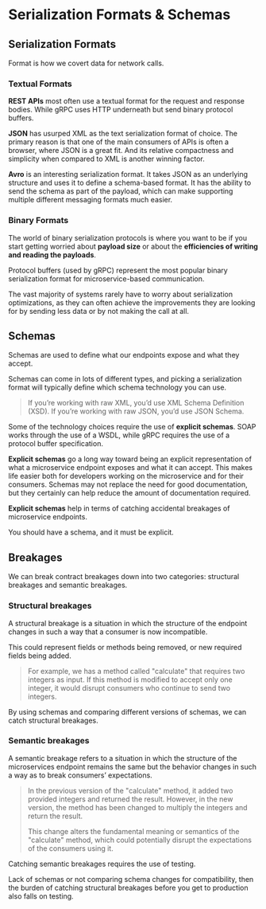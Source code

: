 # Serialization Formats & Schemas

## Serialization Formats

Format is how we covert data for network calls.

### Textual Formats

**REST APIs** most often use a textual format for the request and response bodies. While gRPC uses HTTP underneath but send binary protocol buffers.

**JSON** has usurped XML as the text serialization format of choice. The primary reason is that one of the main consumers of APIs is often a browser, where JSON is a great fit. And its relative compactness and simplicity when compared to XML is another winning factor.

**Avro** is an interesting serialization format. It takes JSON as an underlying structure and uses it to define a schema-based format. It has the ability to send the schema as part of the payload, which can make supporting multiple different messaging formats much easier.


### Binary Formats

The world of binary serialization protocols is where you want to be if you start getting worried about **payload size** or about the **efficiencies of writing and reading the payloads**.

Protocol buffers (used by gRPC) represent the most popular binary serialization format for microservice-based communication.

The vast majority of systems rarely have to worry about serialization optimizations, as they can often achieve the improvements they are looking for by sending less data or by not making the call at all.


## Schemas

Schemas are used to define what our endpoints expose and what they accept.

Schemas can come in lots of different types, and picking a serialization format will typically define which schema technology you can use.

> If you’re working with raw XML, you’d use XML Schema Definition (XSD). If you’re working with raw JSON, you’d use JSON Schema.

Some of the technology choices require the use of **explicit schemas**. SOAP works through the use of a WSDL, while gRPC requires the use of a protocol buffer specification.

**Explicit schemas** go a long way toward being an explicit representation of what a microservice endpoint exposes and what it can accept. This makes life easier both for developers working on the microservice and for their consumers. Schemas may not replace the need for good documentation, but they certainly can help reduce the amount of documentation required.

**Explicit schemas** help in terms of catching accidental breakages of microservice endpoints.

You should have a schema, and it must be explicit.


## Breakages

We can break contract breakages down into two categories: structural breakages and semantic breakages.

### Structural breakages

A structural breakage is a situation in which the structure of the endpoint changes in such a way that a consumer is now incompatible.

This could represent fields or methods being removed, or new required fields being added.

> For example, we has a method called "calculate" that requires two integers as input. If this method is modified to accept only one integer, it would disrupt consumers who continue to send two integers. 

By using schemas and comparing different versions of schemas, we can catch structural breakages.


### Semantic breakages

A semantic breakage refers to a situation in which the structure of the microservices endpoint remains the same but the behavior changes in such a way as to break consumers’ expectations.

> In the previous version of the "calculate" method, it added two provided integers and returned the result. However, in the new version, the method has been changed to multiply the integers and return the result.
> 
> This change alters the fundamental meaning or semantics of the "calculate" method, which could potentially disrupt the expectations of the consumers using it.

Catching semantic breakages requires the use of testing.

Lack of schemas or not comparing schema changes for compatibility, then the burden of catching structural breakages before you get to production also falls on testing.